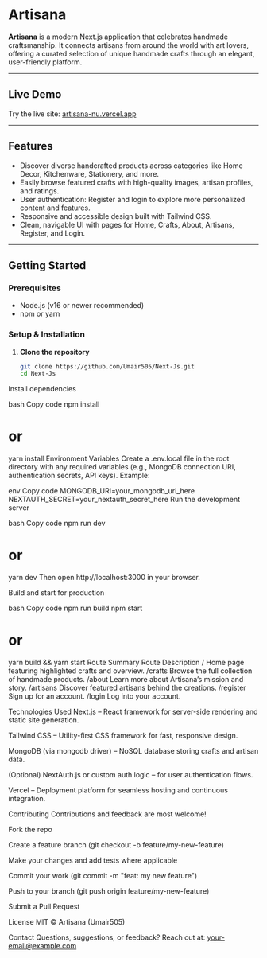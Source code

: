 # Artisana

**Artisana** is a modern Next.js application that celebrates handmade craftsmanship. It connects artisans from around the world with art lovers, offering a curated selection of unique handmade crafts through an elegant, user-friendly platform.

---

##  Live Demo

Try the live site: [artisana-nu.vercel.app](https://artisana-nu.vercel.app/)

---

##  Features

- Discover diverse handcrafted products across categories like Home Decor, Kitchenware, Stationery, and more.
- Easily browse featured crafts with high-quality images, artisan profiles, and ratings.
- User authentication: Register and login to explore more personalized content and features.
- Responsive and accessible design built with Tailwind CSS.
- Clean, navigable UI with pages for Home, Crafts, About, Artisans, Register, and Login.

---

##  Getting Started

### Prerequisites

-  Node.js (v16 or newer recommended)
-  npm or yarn

### Setup & Installation

1. **Clone the repository**  
   ```bash
   git clone https://github.com/Umair505/Next-Js.git
   cd Next-Js
Install dependencies

bash
Copy code
npm install
# or
yarn install
Environment Variables
Create a .env.local file in the root directory with any required variables (e.g., MongoDB connection URI, authentication secrets, API keys). Example:

env
Copy code
MONGODB_URI=your_mongodb_uri_here
NEXTAUTH_SECRET=your_nextauth_secret_here
Run the development server

bash
Copy code
npm run dev
# or
yarn dev
Then open http://localhost:3000 in your browser.

Build and start for production

bash
Copy code
npm run build
npm start
# or
yarn build && yarn start
Route Summary
Route	Description
/	Home page featuring highlighted crafts and overview.
/crafts	Browse the full collection of handmade products.
/about	Learn more about Artisana’s mission and story.
/artisans	Discover featured artisans behind the creations.
/register	Sign up for an account.
/login	Log into your account.

Technologies Used
Next.js – React framework for server-side rendering and static site generation.

Tailwind CSS – Utility-first CSS framework for fast, responsive design.

MongoDB (via mongodb driver) – NoSQL database storing crafts and artisan data.

(Optional) NextAuth.js or custom auth logic – for user authentication flows.

Vercel – Deployment platform for seamless hosting and continuous integration.

Contributing
Contributions and feedback are most welcome!

Fork the repo

Create a feature branch (git checkout -b feature/my-new-feature)

Make your changes and add tests where applicable

Commit your work (git commit -m "feat: my new feature")

Push to your branch (git push origin feature/my-new-feature)

Submit a Pull Request

License
MIT © Artisana (Umair505)

Contact
Questions, suggestions, or feedback? Reach out at: your-email@example.com